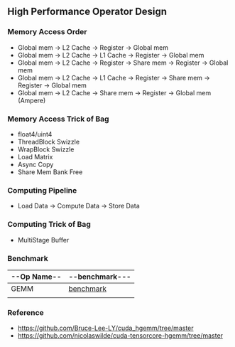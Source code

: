 ## High Performance Operator Design

### Memory Access Order
- Global mem -> L2 Cache -> Register -> Global mem
- Global mem -> L2 Cache -> L1 Cache -> Register -> Global mem
- Global mem -> L2 Cache -> Register -> Share mem -> Register -> Global mem
- Global mem -> L2 Cache -> L1 Cache -> Register -> Share mem -> Register -> Global mem
- Global mem -> L2 Cache -> Share mem -> Register -> Global mem (Ampere)
### Memory Access Trick of Bag
- float4/uint4
- ThreadBlock Swizzle
- WrapBlock Swizzle
- Load Matrix
- Async Copy
- Share Mem Bank Free
### Computing Pipeline
- Load Data -> Compute Data -> Store Data

### Computing Trick of Bag
- MultiStage Buffer

### Benchmark

| --Op Name-- | --benchmark---                          |
| ----------- | --------------------------------------- |
| GEMM        | [benchmark](./md_doc/gemm_benchmark.md) |
|             |                                         |


### Reference
- https://github.com/Bruce-Lee-LY/cuda_hgemm/tree/master
- https://github.com/nicolaswilde/cuda-tensorcore-hgemm/tree/master
